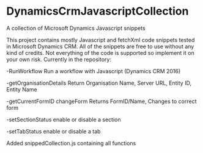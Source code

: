 # DynamicsCrmJavascriptCollection
A collection of Microsoft Dynamics Javascript snippets

This project contains mostly Javascript and fetchXml code snippets tested in Microsoft Dynamics CRM.
All of the snippets are free to use without any kind of credits. Not everything of the code is supported so implement it on your own risk.
Currently in the repository:


-RunWorkflow                Run a workflow with Javascript (Dynamics CRM 2016)

-getOrganisationDetails     Return Organisation Name, Server URL, Entity ID, Entity Name

-getCurrentFormID           changeForm   Returns FormID/Name, Changes to correct form

-setSectionStatus           enable or disable a section

-setTabStatus               enable or disable a tab

Added snippedCollection.js containing all functions